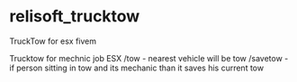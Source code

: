 # relisoft_trucktow
TruckTow for esx fivem

Trucktow for mechnic job ESX
/tow - nearest vehicle will be tow
/savetow - if person sitting in tow and its mechanic than it saves his current tow
